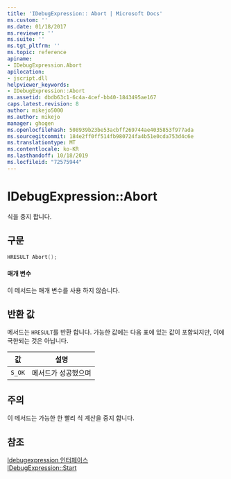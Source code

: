 ```yaml
---
title: 'IDebugExpression:: Abort | Microsoft Docs'
ms.custom: ''
ms.date: 01/18/2017
ms.reviewer: ''
ms.suite: ''
ms.tgt_pltfrm: ''
ms.topic: reference
apiname:
- IDebugExpression.Abort
apilocation:
- jscript.dll
helpviewer_keywords:
- IDebugExpression::Abort
ms.assetid: dbdb63c1-6c4a-4cef-bb40-1843495ae167
caps.latest.revision: 8
author: mikejo5000
ms.author: mikejo
manager: ghogen
ms.openlocfilehash: 508939b23be53acbff269744ae4035853f977ada
ms.sourcegitcommit: 184e2ff0ff514fb980724fa4b51e0cda753d4c6e
ms.translationtype: MT
ms.contentlocale: ko-KR
ms.lasthandoff: 10/18/2019
ms.locfileid: "72575944"
---
```

# <a name="idebugexpressionabort"></a>IDebugExpression::Abort
식을 중지 합니다.  
  
## <a name="syntax"></a>구문  
  
```cpp
HRESULT Abort();  
```  
  
#### <a name="parameters"></a>매개 변수  
 이 메서드는 매개 변수를 사용 하지 않습니다.  
  
## <a name="return-value"></a>반환 값  
 메서드는 `HRESULT`를 반환 합니다. 가능한 값에는 다음 표에 있는 값이 포함되지만, 이에 국한되는 것은 아닙니다.  
  
|값|설명|  
|-----------|-----------------|  
|`S_OK`|메서드가 성공했으며|  
  
## <a name="remarks"></a>주의  
 이 메서드는 가능한 한 빨리 식 계산을 중지 합니다.  
  
## <a name="see-also"></a>참조  
 [Idebugexpression 인터페이스](../../winscript/reference/idebugexpression-interface.md)    
 [IDebugExpression::Start](../../winscript/reference/idebugexpression-start.md)